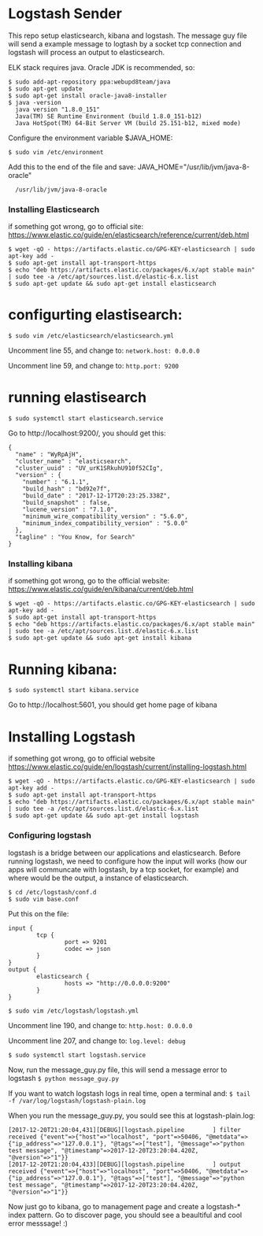 # Logstash Sender

This repo setup elasticsearch, kibana and logstash. The message guy file will send a example message to logtash by a socket tcp connection and logstash will process an output to elasticsearch. 

ELK stack requires java. Oracle JDK is recommended, so:

``` 
$ sudo add-apt-repository ppa:webupd8team/java
$ sudo apt-get update
$ sudo apt-get install oracle-java8-installer
$ java -version
  java version "1.8.0_151"
  Java(TM) SE Runtime Environment (build 1.8.0_151-b12)
  Java HotSpot(TM) 64-Bit Server VM (build 25.151-b12, mixed mode)
```

Configure the environment variable $JAVA_HOME:
```
$ sudo vim /etc/environment
```

Add this to the end of the file and save: JAVA_HOME="/usr/lib/jvm/java-8-oracle"

```$ echo $JAVA_HOME
  /usr/lib/jvm/java-8-oracle
```

### Installing Elasticsearch

if something got wrong, go to  official site: https://www.elastic.co/guide/en/elasticsearch/reference/current/deb.html

```
$ wget -qO - https://artifacts.elastic.co/GPG-KEY-elasticsearch | sudo apt-key add -
$ sudo apt-get install apt-transport-https
$ echo "deb https://artifacts.elastic.co/packages/6.x/apt stable main" | sudo tee -a /etc/apt/sources.list.d/elastic-6.x.list
$ sudo apt-get update && sudo apt-get install elasticsearch
```

# configurting elastisearch:

```
$ sudo vim /etc/elasticsearch/elasticsearch.yml
```

Uncomment line 55, and change to: ```network.host: 0.0.0.0```

Uncomment line 59, and change to: ```http.port: 9200```

# running elastisearch

``` $ sudo systemctl start elasticsearch.service ```

Go to http://localhost:9200/, you should get this:

```
{
  "name" : "WyRpAjH",
  "cluster_name" : "elasticsearch",
  "cluster_uuid" : "UV_urK1SRkuhU910f52CIg",
  "version" : {
    "number" : "6.1.1",
    "build_hash" : "bd92e7f",
    "build_date" : "2017-12-17T20:23:25.338Z",
    "build_snapshot" : false,
    "lucene_version" : "7.1.0",
    "minimum_wire_compatibility_version" : "5.6.0",
    "minimum_index_compatibility_version" : "5.0.0"
  },
  "tagline" : "You Know, for Search"
}
```

### Installing kibana

if something got wrong, go to the official website: https://www.elastic.co/guide/en/kibana/current/deb.html

```
$ wget -qO - https://artifacts.elastic.co/GPG-KEY-elasticsearch | sudo apt-key add -
$ sudo apt-get install apt-transport-https
$ echo "deb https://artifacts.elastic.co/packages/6.x/apt stable main" | sudo tee -a /etc/apt/sources.list.d/elastic-6.x.list
$ sudo apt-get update && sudo apt-get install kibana
```

# Running kibana:

```$ sudo systemctl start kibana.service```

Go to http://localhost:5601, you should get home page of kibana

# Installing Logstash

if something got wrong, go to official website https://www.elastic.co/guide/en/logstash/current/installing-logstash.html
```
$ wget -qO - https://artifacts.elastic.co/GPG-KEY-elasticsearch | sudo apt-key add -
$ sudo apt-get install apt-transport-https
$ echo "deb https://artifacts.elastic.co/packages/6.x/apt stable main" | sudo tee -a /etc/apt/sources.list.d/elastic-6.x.list
$ sudo apt-get update && sudo apt-get install logstash
```

### Configuring logstash

logstash is a bridge between our applications and elasticsearch. Before running logstash, we need to configure how the input will works (how our apps will communcate with logstash, by a tcp socket, for example) and where would be the output, a instance of elasticsearch.

```
$ cd /etc/logstash/conf.d
$ sudo vim base.conf
```
 
Put this on the file:

```
input {
        tcp {
                port => 9201
                codec => json
        }
}
output {
        elasticsearch {
                hosts => "http://0.0.0.0:9200"
        }
}
```

```$ sudo vim /etc/logstash/logstash.yml```

Uncomment line 190, and change to: ```http.host: 0.0.0.0```

Uncomment line 207, and change to: ```log.level: debug```

```$ sudo systemctl start logstash.service ```

Now, run the message_guy.py file, this will send a message error to logstash
```$ python message_guy.py```

If you want to watch logstash logs in real time, open a terminal and:
```$ tail -f /var/log/logstash/logstash-plain.log```

When you run the message_guy.py, you sould see this at logstash-plain.log:
```
[2017-12-20T21:20:04,431][DEBUG][logstash.pipeline        ] filter received {"event"=>{"host"=>"localhost", "port"=>50406, "@metdata"=>{"ip_address"=>"127.0.0.1"}, "@tags"=>["test"], "@message"=>"python test message", "@timestamp"=>2017-12-20T23:20:04.420Z, "@version"=>"1"}}
[2017-12-20T21:20:04,433][DEBUG][logstash.pipeline        ] output received {"event"=>{"host"=>"localhost", "port"=>50406, "@metdata"=>{"ip_address"=>"127.0.0.1"}, "@tags"=>["test"], "@message"=>"python test message", "@timestamp"=>2017-12-20T23:20:04.420Z, "@version"=>"1"}}
```

Now just go to kibana, go to management page and create a logstash-* index pattern. Go to discover page, you should see a beaultiful and cool error messsage! :)








